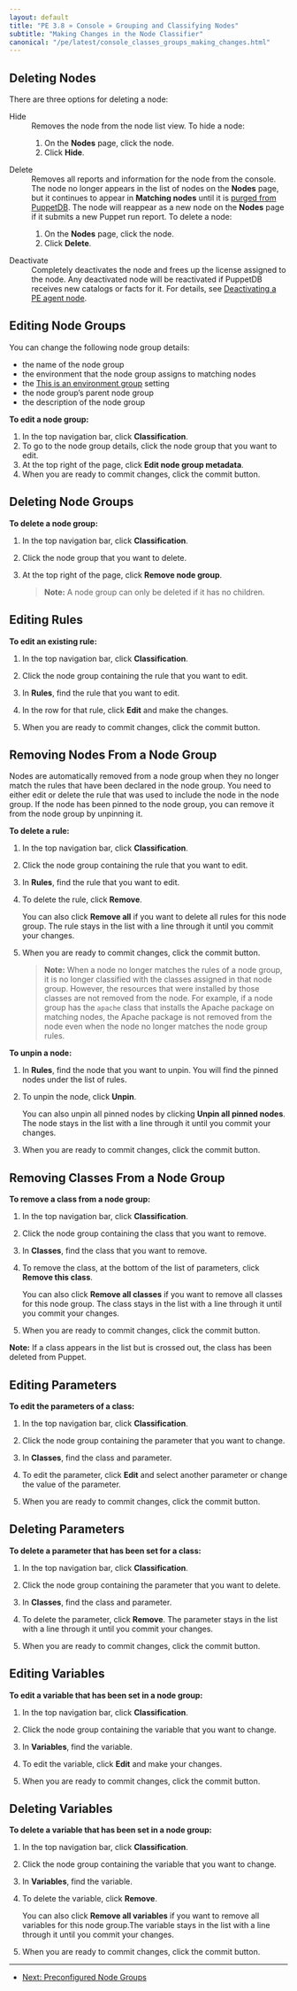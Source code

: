 ```yaml
---
layout: default
title: "PE 3.8 » Console » Grouping and Classifying Nodes"
subtitle: "Making Changes in the Node Classifier"
canonical: "/pe/latest/console_classes_groups_making_changes.html"
---
```



[environment_override]: ./console_classes_groups_environment_override.html

## Deleting Nodes

There are three options for deleting a node:
<dl>
<dt>Hide</dt>
<dd>Removes the node from the node list view. To hide a node:
<ol>
<li>On the <strong>Nodes</strong> page, click the node.</li>
<li>Click <strong>Hide</strong>.</li>
</ol>
</dd>
<dt>Delete</dt>
<dd>Removes all reports and information for the node from the console. The node no longer appears in the list of nodes on the <strong>Nodes</strong> page, but it continues to appear in <strong>Matching nodes</strong> until it is <a href="/puppetdb/2.3/maintain_and_tune.html#deactivate-decommissioned-nodes">purged from PuppetDB</a>. The node will reappear as a new node on the <strong>Nodes</strong> page if it submits a new Puppet run report. To delete a node:
<ol>
<li>On the <strong>Nodes</strong> page, click the node.</li>
<li>Click <strong>Delete</strong>.</li>
</ol>
</dd>
<dt>Deactivate</dt>
<dd>Completely deactivates the node and frees up the license assigned to the node. Any deactivated node will be reactivated if PuppetDB receives new catalogs or facts for it. For details, see <a href="./node_deactivation.html">Deactivating a PE agent node</a>.</dd>
</dl>

## Editing Node Groups

You can change the following node group details:

- the name of the node group
- the environment that the node group assigns to matching nodes
- the [This is an environment group][environment_override] setting
- the node group’s parent node group
- the description of the node group

**To edit a node group:**

1. In the top navigation bar, click **Classification**.
2. To go to the node group details, click the node group that you want to edit.
3. At the top right of the page, click **Edit node group metadata**.
4. When you are ready to commit changes, click the commit button.

## Deleting Node Groups

**To delete a node group:**

1. In the top navigation bar, click **Classification**.

2. Click the node group that you want to delete.

3. At the top right of the page, click **Remove node group**.

    > **Note:** A node group can only be deleted if it has no children.

## Editing Rules

**To edit an existing rule:**

1. In the top navigation bar, click **Classification**.

2. Click the node group containing the rule that you want to edit.

3. In **Rules**, find the rule that you want to edit.

4. In the row for that rule, click **Edit** and make the changes.

5. When you are ready to commit changes, click the commit button.

## Removing Nodes From a Node Group

Nodes are automatically removed from a node group when they no longer match the rules that have been declared in the node group. You need to either edit or delete the rule that was used to include the node in the node group. If the node has been pinned to the node group, you can remove it from the node group by unpinning it.

**To delete a rule:**

1. In the top navigation bar, click **Classification**.

2. Click the node group containing the rule that you want to edit.

3. In **Rules**, find the rule that you want to edit.

4. To delete the rule, click **Remove**.

   You can also click **Remove all** if you want to delete all rules for this node group. The rule stays in the list with a line through it until you commit your changes.

5. When you are ready to commit changes, click the commit button.

    > **Note:** When a node no longer matches the rules of a node group, it is no longer classified with the classes assigned in that node group. However, the resources that were installed by those classes are not removed from the node. For example, if a node group has the `apache` class that installs the Apache package on matching nodes, the Apache package is not removed from the node even when the node no longer matches the node group rules.

**To unpin a node:**

1. In **Rules**, find the node that you want to unpin. You will find the pinned nodes under the list of rules.

2. To unpin the node, click **Unpin**.

   You can also unpin all pinned nodes by clicking **Unpin all pinned nodes**. The node stays in the list with a line through it until you commit your changes.

3. When you are ready to commit changes, click the commit button.


## Removing Classes From a Node Group

**To remove a class from a node group:**

1. In the top navigation bar, click **Classification**.

2. Click the node group containing the class that you want to remove.

3. In **Classes**, find the class that you want to remove.

4. To remove the class, at the bottom of the list of parameters, click **Remove this class**.

   You can also click **Remove all classes** if you want to remove all classes for this node group. The class stays in the list with a line through it until you commit your changes.

5. When you are ready to commit changes, click the commit button.

**Note:** If a class appears in the list but is crossed out, the class has been deleted from Puppet.

## Editing Parameters

**To edit the parameters of a class:**

1. In the top navigation bar, click **Classification**.

2. Click the node group containing the parameter that you want to change.

3. In **Classes**, find the class and parameter.

4. To edit the parameter, click **Edit** and select another parameter or change the value of the parameter.

5. When you are ready to commit changes, click the commit button.

## Deleting Parameters

**To delete a parameter that has been set for a class:**

1. In the top navigation bar, click **Classification**.

2. Click the node group containing the parameter that you want to delete.

3. In **Classes**, find the class and parameter.

4. To delete the parameter, click **Remove**. The parameter stays in the list with a line through it until you commit your changes.

5. When you are ready to commit changes, click the commit button.

## Editing Variables

**To edit a variable that has been set in a node group:**

1. In the top navigation bar, click **Classification**.

2. Click the node group containing the variable that you want to change.

3. In **Variables**, find the variable.

4. To edit the variable, click **Edit** and make your changes.

5. When you are ready to commit changes, click the commit button.

## Deleting Variables

**To delete a variable that has been set in a node group:**

1. In the top navigation bar, click **Classification**.

2. Click the node group containing the variable that you want to change.

3. In **Variables**, find the variable.

4. To delete the variable, click **Remove**.

   You can also click **Remove all variables** if you want to remove all variables for this node group.The variable stays in the list with a line through it until you commit your changes.

5. When you are ready to commit changes, click the commit button.


* * *

- [Next: Preconfigured Node Groups](./console_classes_groups_preconfigured_groups.html)
